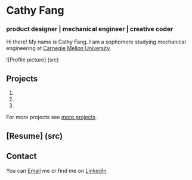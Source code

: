# Cathy Fang
### product designer | mechanical engineer | creative coder

Hi there! My name is Cathy Fang. I am a sophomore studying mechanical engineering at [Carnegie Mellon University](www.cmu.edu).

![Profile picture]
(src)

## Projects
1. 
2.
3.

For more projects see [more projects](src).

## [Resume] (src)

## Contact

You can [Email](mailto:mengyinf@andrew.cmu.edu) me or find me on [LinkedIn](www.linkedin.com/in/cathy-mengying-f-632547b2).
